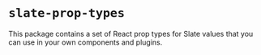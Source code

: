 
# `slate-prop-types`

This package contains a set of React prop types for Slate values that you can use in your own components and plugins.
